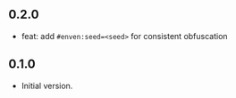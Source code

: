 ## 0.2.0

- feat: add `#enven:seed=<seed>` for consistent obfuscation

## 0.1.0

- Initial version.
